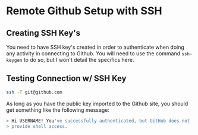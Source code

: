 # Remote Github Setup with SSH


## Creating SSH Key's

You need to have SSH key's created in order to authenticate when
doing any activity in connecting to Github.  You will need to use the
command `ssh-keygen` to do so, but I won't detail the specifics here.



## Testing Connection w/ SSH Key

```bash
ssh -T git@github.com
```

As long as you have the public key imported to the Github site, you
should get something like the following message:

```bash
> Hi USERNAME! You've successfully authenticated, but GitHub does not
> provide shell access.
```


